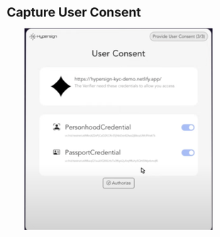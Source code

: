 # Capture User Consent

<figure><img src="../../../.gitbook/assets/image (45).png" alt=""><figcaption></figcaption></figure>
